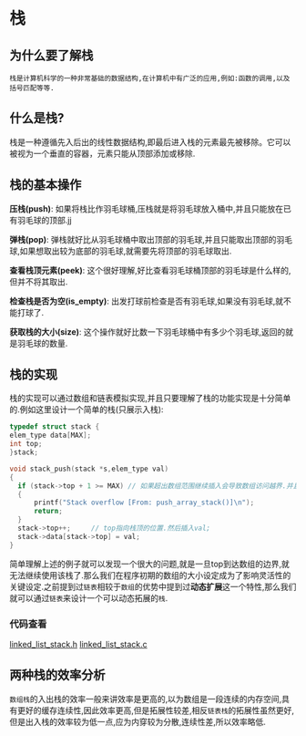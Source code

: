 # 栈
## 为什么要了解栈
    栈是计算机科学的一种非常基础的数据结构,在计算机中有广泛的应用,例如:函数的调用,以及括号匹配等等.
## 什么是栈?
  栈是一种遵循先入后出的线性数据结构,即最后进入栈的元素最先被移除。它可以被视为一个垂直的容器，元素只能从顶部添加或移除.
## 栈的基本操作
**压栈(push)**: 如果将栈比作羽毛球桶,压栈就是将羽毛球放入桶中,并且只能放在已有羽毛球的顶部.jj


**弹栈(pop)**: 弹栈就好比从羽毛球桶中取出顶部的羽毛球,并且只能取出顶部的羽毛球,如果想取出较为底部的羽毛球,就需要先将顶部的羽毛球取出.

**查看栈顶元素(peek)**: 这个很好理解,好比查看羽毛球桶顶部的羽毛球是什么样的,但并不将其取出.

 **检查栈是否为空(is_empty)**: 出发打球前检查是否有羽毛球,如果没有羽毛球,就不能打球了.


**获取栈的大小(size)**: 这个操作就好比数一下羽毛球桶中有多少个羽毛球,返回的就是羽毛球的数量.

## 栈的实现
  栈的实现可以通过数组和链表模拟实现,并且只要理解了栈的功能实现是十分简单的.例如这里设计一个简单的栈(只展示入栈):
  ```c
  typedef struct stack {
  elem_type data[MAX];
  int top;
  }stack;
  
  void stack_push(stack *s,elem_type val)
  {
    if (stack->top + 1 >= MAX) // 如果超出数组范围继续插入会导致数组访问越界.并且因为(top)从-1开始计数.
    {
        printf("Stack overflow [From: push_array_stack()]\n");
        return;
    }
    stack->top++;     // top指向栈顶的位置.然后插入val;
    stack->data[stack->top] = val;
  }
  ```
  简单理解上述的例子就可以发现一个很大的问题,就是一旦top到达数组的边界,就无法继续使用该栈了.那么我们在程序初期的数组的大小设定成为了影响灵活性的关键设定.之前提到过`链表`相较于`数组`的优势中提到过**动态扩展**这一个特性,那么我们就可以通过`链表`来设计一个可以动态拓展的`栈`.
  ### 代码查看
  [linked_list_stack.h](https://github.com/jdhnsu/C_DS_Algo/blob/main_jdh/linked_list_stack.h)
  [linked_list_stack.c](https://github.com/jdhnsu/C_DS_Algo/blob/main_jdh/linked_list_stack.c)

  ## 两种栈的效率分析
`数组栈`的入出栈的效率一般来讲效率是更高的,以为数组是一段连续的内存空间,具有更好的缓存连续性,因此效率更高,但是拓展性较差,相反`链表栈`的拓展性虽然更好,但是出入栈的效率较为低一点,应为内穿较为分散,连续性差,所以效率略低.